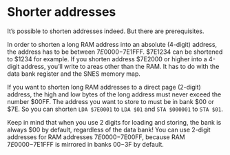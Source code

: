 # Shorter addresses
It’s possible to shorten addresses indeed. But there are prerequisites. 

In order to shorten a long RAM address into an absolute (4-digit) address, the address has to be between $7E0000-$7E1FFF. $7E1234 can be shortened to $1234 for example. If you shorten address $7E2000 or higher into a 4-digit address, you’ll write to areas other than the RAM. It has to do with the data bank register and the SNES memory map.

If you want to shorten long RAM addresses to a direct page (2-digit) address, the high and low bytes of the long address must never exceed the number $00FF. The address you want to store to must be in bank $00 or $7E. So you can shorten `LDA $7E0001` to `LDA $01` and `STA $000001` to `STA $01`. 

Keep in mind that when you use 2 digits for loading and storing, the bank is always $00 by default, regardless of the data bank! You can use 2-digit addresses for RAM addresses $7E0000-$7E00FF, because RAM $7E0000-$7E1FFF is mirrored in banks $00-$3F by default.